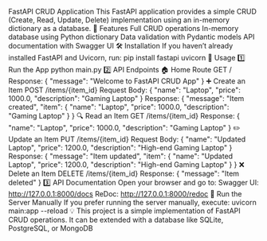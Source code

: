 FastAPI CRUD Application
This FastAPI application provides a simple CRUD (Create, Read, Update, Delete) implementation using an in-memory dictionary as a database.
🚀 Features
Full CRUD operations
In-memory database using Python dictionary
Data validation with Pydantic models
API documentation with Swagger UI
🛠 Installation
If you haven’t already installed FastAPI and Uvicorn, run:
pip install fastapi uvicorn
📜 Usage
1️⃣ Run the App
python main.py
2️⃣ API Endpoints
🏠 Home Route
GET /
Response:
{
  "message": "Welcome to FastAPI CRUD App"
}
➕ Create an Item
POST /items/{item_id}
Request Body:
{
  "name": "Laptop",
  "price": 1000.0,
  "description": "Gaming Laptop"
}
Response:
{
  "message": "Item created",
  "item": { "name": "Laptop", "price": 1000.0, "description": "Gaming Laptop" }
}
🔍 Read an Item
GET /items/{item_id}
Response:
{
  "name": "Laptop",
  "price": 1000.0,
  "description": "Gaming Laptop"
}
✏️ Update an Item
PUT /items/{item_id}
Request Body:
{
  "name": "Updated Laptop",
  "price": 1200.0,
  "description": "High-end Gaming Laptop"
}
Response:
{
  "message": "Item updated",
  "item": { "name": "Updated Laptop", "price": 1200.0, "description": "High-end Gaming Laptop" }
}
❌ Delete an Item
DELETE /items/{item_id}
Response:
{
  "message": "Item deleted"
}
3️⃣ API Documentation
Open your browser and go to:
Swagger UI: http://127.0.0.1:8000/docs
ReDoc: http://127.0.0.1:8000/redoc
🎯 Run the Server Manually
If you prefer running the server manually, execute:
uvicorn main:app --reload
💡 This project is a simple implementation of FastAPI CRUD operations. It can be extended with a database like SQLite, PostgreSQL, or MongoDB
